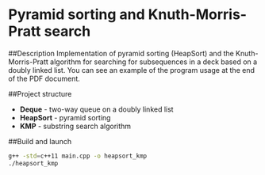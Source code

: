 # Pyramid sorting and Knuth-Morris-Pratt search

##Description
Implementation of pyramid sorting (HeapSort) and the Knuth-Morris-Pratt algorithm for searching for subsequences in a deck based on a doubly linked list. You can see an example of the program usage at the end of the PDF document.

##Project structure
- **Deque** - two-way queue on a doubly linked list
- **HeapSort** - pyramid sorting
- **KMP** - substring search algorithm

##Build and launch
```bash
g++ -std=c++11 main.cpp -o heapsort_kmp
./heapsort_kmp
